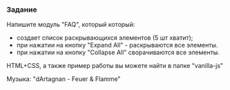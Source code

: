 ### Задание

Напишите модуль "FAQ", который который:
- создает список раскрывающихся элементов (5 шт хватит);
- при нажатии на кнопку "Expand All" - раскрываются все элементы.
- при нажатии на кнопку "Collapse All" сворачиваются все элементы. 

HTML+CSS, а также пример работы вы можете найти в папке "vanilla-js"

Музыка: "dArtagnan - Feuer & Flamme"
